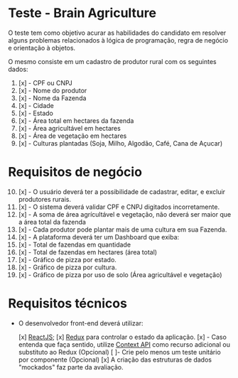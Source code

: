 # Teste - Brain Agriculture

O teste tem como objetivo acurar as habilidades do candidato em resolver alguns problemas relacionados à lógica de programação, regra de negócio e orientação à objetos.

O mesmo consiste em um cadastro de produtor rural com os seguintes dados:

1. [x] - CPF ou CNPJ
2. [x] - Nome do produtor
3. [x] - Nome da Fazenda
4. [x] - Cidade
5. [x] - Estado
6. [x] - Área total em hectares da fazenda
7. [x] - Área agricultável em hectares
8. [x] - Área de vegetação em hectares
9. [x]  - Culturas plantadas (Soja, Milho, Algodão, Café, Cana de Açucar)

# Requisitos de negócio

10. [x] - O usuário deverá ter a possibilidade de cadastrar, editar, e excluir produtores rurais.
11. [x] - O sistema deverá validar CPF e CNPJ digitados incorretamente.
12. [x] - A soma de área agrícultável e vegetação, não deverá ser maior que a área total da fazenda
13. [x] - Cada produtor pode plantar mais de uma cultura em sua Fazenda.
14. [x] - A plataforma deverá ter um Dashboard que exiba:
15. [x] - Total de fazendas em quantidade
16. [x] - Total de fazendas em hectares (área total)
17. [x] - Gráfico de pizza por estado.
18. [x] - Gráfico de pizza por cultura.
19. [x] - Gráfico de pizza por uso de solo (Área agricultável e vegetação)


# Requisitos técnicos

- O desenvolvedor front-end deverá utilizar:

  [x] [ReactJS](http://reactjs.org);
  [x] [Redux](https://redux.js.org/) para controlar o estado da aplicação.
  [x] - Caso entenda que faça sentido, utilize [Context API](https://reactjs.org/docs/context.html) como recurso adicional ou substituto ao Redux (Opcional)
  [ ]- Crie pelo menos um teste unitário por componente (Opcional)
  [x] A criação das estruturas de dados "mockados" faz parte da avaliação.